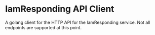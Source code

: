 # IamResponding API Client

A golang client for the HTTP API for the IamResponding service.  Not all endpoints are supported at this point.
